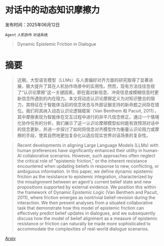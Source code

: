 # 对话中的动态知识摩擦力

发布时间：2025年06月12日

`Agent` `人机协作` `对话系统`

> Dynamic Epistemic Friction in Dialogue

# 摘要

> 近期，大型语言模型（LLMs）与人类偏好对齐方面的研究取得了显著进展，极大提升了其在人机协作场景中的实用性。然而，现有方法往往忽视了“认识论摩擦”这一关键因素，即在面对新信息、冲突信息或模糊信息时更新信念所遇到的内在阻力。本文将动态认识论摩擦定义为对知识整合的阻力，其特征在于智能体当前的信念状态与外部证据支持的新命题之间存在错位。我们将其纳入动态认识论逻辑框架（Van Benthem 和 Pacuit, 2011），其中摩擦表现为智能体在交互过程中进行的非平凡信念修正。通过一个情境化协作任务的分析，我们展示了这一认识论摩擦模型如何能有效预测对话中的信念更新，并进一步探讨了如何将信念对齐模型作为衡量认识论阻力或摩擦的手段，使其自然地更加复杂化以适应现实世界对话场景的复杂性。

> Recent developments in aligning Large Language Models (LLMs) with human preferences have significantly enhanced their utility in human-AI collaborative scenarios. However, such approaches often neglect the critical role of "epistemic friction," or the inherent resistance encountered when updating beliefs in response to new, conflicting, or ambiguous information. In this paper, we define dynamic epistemic friction as the resistance to epistemic integration, characterized by the misalignment between an agent's current belief state and new propositions supported by external evidence. We position this within the framework of Dynamic Epistemic Logic (Van Benthem and Pacuit, 2011), where friction emerges as nontrivial belief-revision during the interaction. We then present analyses from a situated collaborative task that demonstrate how this model of epistemic friction can effectively predict belief updates in dialogues, and we subsequently discuss how the model of belief alignment as a measure of epistemic resistance or friction can naturally be made more sophisticated to accommodate the complexities of real-world dialogue scenarios.

[Arxiv](https://arxiv.org/abs/2506.10934)